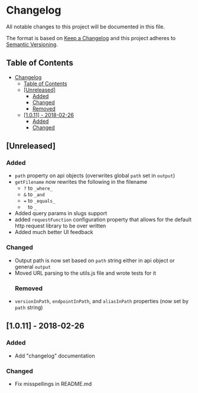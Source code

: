 # Changelog

All notable changes to this project will be documented in this file.

The format is based on [Keep a Changelog](http://keepachangelog.com/en/1.0.0/)
and this project adheres to [Semantic Versioning](http://semver.org/spec/v2.0.0.html).

## Table of Contents

- [Changelog](#changelog)
  - [Table of Contents](#table-of-contents)
  - [[Unreleased]](#unreleased)
    - [Added](#added)
    - [Changed](#changed)
    - [Removed](#removed)
  - [[1.0.11] - 2018-02-26](#1011---2018-02-26)
    - [Added](#added)
    - [Changed](#changed)

## [Unreleased]

### Added

* `path` property on api objects (overwrites global `path` set in `output`)
* `getFilename` now rewrites the following in the filename
  * `?` to `_where_`
  * `&` to `_and`
  * `=` to `_equals_`
  * ` ` to `_`
* Added query params in slugs support
* added `requestFunction` configuration property that allows for the default http request library to be over written
* Added much better UI feedback

### Changed

* Output path is now set based on `path` string either in api object or general `output`
* Moved URL parsing to the utils.js file and wrote tests for it
  ### Removed
* `versionInPath`, `endpointInPath`, and `aliasInPath` properties (now set by `path` string)

## [1.0.11] - 2018-02-26

### Added

* Add "changelog" documentation

### Changed

* Fix misspellings in README.md
